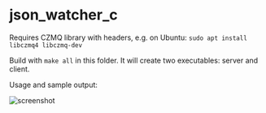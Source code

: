 # json_watcher_c

Requires CZMQ library with headers, e.g. on Ubuntu: `sudo apt install libczmq4 libczmq-dev`

Build with `make all` in this folder.
It will create two executables: server and client.

Usage and sample output:

![screenshot](./screenshot.png)
